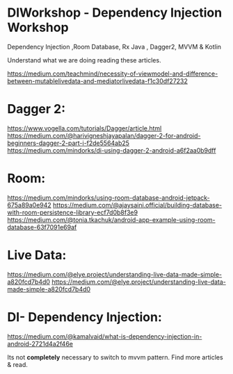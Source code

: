 # DIWorkshop - Dependency Injection Workshop

Dependency Injection ,Room Database, Rx Java , Dagger2, MVVM & Kotlin

Understand what we are doing reading these articles.

https://medium.com/teachmind/necessity-of-viewmodel-and-difference-between-mutablelivedata-and-mediatorlivedata-f1c30df27232

# Dagger 2:

  https://www.vogella.com/tutorials/Dagger/article.html
  https://medium.com/@harivigneshjayapalan/dagger-2-for-android-beginners-dagger-2-part-i-f2de5564ab25
  https://medium.com/mindorks/di-using-dagger-2-android-a6f2aa0b9dff

# Room:

https://medium.com/mindorks/using-room-database-android-jetpack-675a89a0e942
https://medium.com/@ajaysaini.official/building-database-with-room-persistence-library-ecf7d0b8f3e9
https://medium.com/@tonia.tkachuk/android-app-example-using-room-database-63f7091e69af

# Live Data:

https://medium.com/@elye.project/understanding-live-data-made-simple-a820fcd7b4d0
https://medium.com/@elye.project/understanding-live-data-made-simple-a820fcd7b4d0

# DI- Dependency Injection:

https://medium.com/@kamalvaid/what-is-dependency-injection-in-android-2721d4a2f46e


Its not **completely** necessary to switch to mvvm pattern.
Find more articles & read.
